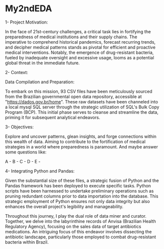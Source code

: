 # My2ndEDA


1- Project Motivation:

In the face of 21st-century challenges, a critical task lies in fortifying the preparedness of medical institutions and their supply chains. The imperative to comprehend historical pandemics, forecast recurring trends, and decipher medical patterns stands as pivotal for efficient and proactive medical interventions. Notably, the emergence of drug-resistant bacteria, fueled by inadequate oversight and excessive usage, looms as a potential global threat in the immediate future.


2- Context:

Data Compilation and Preparation: 

To embark on this mission, 93 CSV files have been meticulously sourced from the Brazilian governmental open data repository, accessible at "https://dados.gov.br/home". These raw datasets have been channeled into a local mysql SQL server through the strategic utilization of SQL's Bulk Copy Program (BCP). This initial phase serves to cleanse and streamline the data, priming it for subsequent analytical endeavors.




3- Objectives: 

Explore and uncover patterns, glean insights, and forge connections within this wealth of data. Aiming to contribute to the fortification of medical strategies in a world where preparedness is paramount. And maybe answer some questions like: 

A - 
B - 
C - 
D - 
E - 





4- Integrating Python and Pandas:

Given the substantial size of these files, a strategic fusion of Python and the Pandas framework has been deployed to execute specific tasks. Python scripts have been harnessed to undertake preliminary operations such as pruning redundant columns prior to data importation into the database. This strategic employment of Python ensures not only data integrity but also enhances the overall project's legibility and manageability.

Throughout this journey, I play the dual role of data miner and curator. Together, we delve into the labyrinthine records of Anvisa (Brazilian Health Regulatory Agency), focusing on the sales data of target antibiotics medications. An intriguing focus of this endeavor involves dissecting the antibiotic landscape, particularly those employed to combat drug-resistant bacteria within Brazil.

